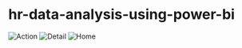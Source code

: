 # hr-data-analysis-using-power-bi
![Action](https://github.com/SimaGhanadiyan/hr-data-analysis-using-power-bi/assets/107240621/7411bacc-2331-4773-a2a4-05ecaa2aef6b)
![Detail](https://github.com/SimaGhanadiyan/hr-data-analysis-using-power-bi/assets/107240621/7f0c704f-7c7a-4cb4-9c14-087a557d4a31)
![Home](https://github.com/SimaGhanadiyan/hr-data-analysis-using-power-bi/assets/107240621/a43045f4-06a8-48a3-aa2a-891321e4d4ff)
